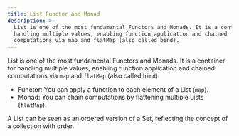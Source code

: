 ```yaml
---
title: List Functor and Monad
description: >-
  List is one of the most fundamental Functors and Monads. It is a container for
  handling multiple values, enabling function application and chained
  computations via map and flatMap (also called bind).
---
```

List is one of the most fundamental Functors and Monads. It is a container for handling multiple values, enabling function application and chained computations via `map` and `flatMap` (also called `bind`).

- Functor: You can apply a function to each element of a List (`map`).
- Monad: You can chain computations by flattening multiple Lists (`flatMap`).

A List can be seen as an ordered version of a Set, reflecting the concept of a collection with order.
